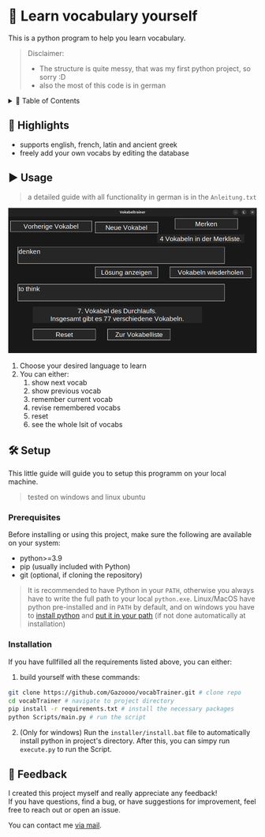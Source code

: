 # 🧠 Learn vocabulary yourself
This is a python program to help you learn vocabulary.  

> Disclaimer:
> - The structure is quite messy, that was my first python project, so sorry :D
> - also the most of this code is in german

<details>
  <summary>📑 Table of Contents</summary>
  <ul>
    <li><a href="#highlights">🌟 Highlights</a></li>
    <li><a href="#usage">▶️ Usage</a></li>
    <li>
      <a href="#setup">🛠️ Setup</a>
      <ul>
        <li><a href="#prerequisites">Prerequisites</a></li>
        <li><a href="#installation">Installation</a></li>
      </ul>
    </li>
    <li><a href="#feedback">💭 Feedback</a></li>
  </ul>
</details>

## 🌟 Highlights <a id="highlights"></a>
- supports english, french, latin and ancient greek
- freely add your own vocabs by editing the database

## ▶️ Usage <a id="usage"></a>
> a detailed guide with all functionality in german is in the `Anleitung.txt`

![Screenshot](demo.png)

1. Choose your desired language to learn
2. You can either:
   1. show next vocab
   2. show previous vocab
   3. remember current vocab
   4. revise remembered vocabs
   5. reset
   6. see the whole lsit of vocabs

## 🛠️ Setup <a id="setup"></a>
This little guide will guide you to setup this programm on your local machine.
> tested on windows and linux ubuntu 

### Prerequisites <a id="prerequisites"></a>
Before installing or using this project, make sure the following are available on your system:

- python>=3.9
- pip (usually included with Python)
- git (optional, if cloning the repository)

> It is recommended to have Python in your `PATH`, otherwise you always have to write the full path to your local `python.exe`. Linux/MacOS have python pre-installed and in `PATH` by default, and on windows you have to [install python](http://python.org/downloads/) and [put it in your path](https://phoenixnap.com/kb/add-python-to-path) (if not done automatically at installation)

### Installation <a id="installation"></a>
If you have fullfilled all the requirements listed above, you can either:
1. build yourself with these commands:
```bash
git clone https://github.com/Gazoooo/vocabTrainer.git # clone repo
cd vocabTrainer # navigate to project directory
pip install -r requirements.txt # install the necessary packages
python Scripts/main.py # run the script
```
2. (Only for windows) Run the `installer/install.bat` file to automatically install python in project's directory. After this, you can simpy run `execute.py` to run the Script.

## 💭 Feedback <a id="feedback"></a>
I created this project myself and really appreciate any feedback!  
If you have questions, find a bug, or have suggestions for improvement, feel free to reach out or open an issue.

You can contact me [via mail](mailto:gustav@otzen.de).



